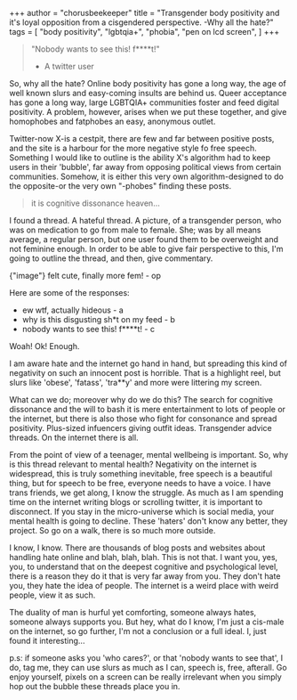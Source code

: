 +++
author = "chorusbeekeeper"
title = "Transgender body positivity and it's loyal opposition from a cisgendered perspective. -Why all the hate?"
tags = [
    "body positivity", "lgbtqia+", "phobia", "pen on lcd screen",
]
+++

> "Nobody wants to see this! f****t!"
>   - A twitter user

So, why all the hate? Online body positivity has gone a long way, the age of well known slurs and easy-coming insults are behind us. Queer acceptance has gone a long way, large LGBTQIA+ communities foster and feed digital positivity. A problem, however, arises when we put these together, and give homophobes and fatphobes an easy, anonymous outlet. 

Twitter-now X-is a cestpit, there are few and far between positive posts, and the site is a harbour for the more negative style fo free speech. Something I would like to outline is the ability X's algorithm had to keep users in their 'bubble', far away from opposing political views from certain communities. Somehow, it is either this very own algorithm-designed to do the opposite-or the very own "-phobes" finding these posts.

> it is cognitive dissonance heaven...

I found a thread. A hateful thread. A picture, of a transgender person, who was on medication to go from male to female. She; was by all means average, a regular person, but one user found them to be overweight and not feminine enough. In order to be able to give fair perspective to this, I'm going to outline the thread, and then, give commentary.

{"image"} felt cute, finally more fem! - op

Here are some of the responses:

- ew wtf, actually hideous - a
- why is this disgusting sh*t on my feed - b
- nobody wants to see this! f****t! - c

Woah! Ok! Enough.

I am aware hate and the internet go hand in hand, but spreading this kind of negativity on such an innocent post is horrible. That is a highlight reel, but slurs like 'obese', 'fatass', 'tra**y' and more were littering my screen.

What can we do; moreover why do we do this? The search for cognitive dissonance and the will to bash it is mere entertainment to lots of people or the internet, but there is also those who fight for consonance and spread positivity. Plus-sized infuencers giving outfit ideas. Transgender advice threads. On the internet there is all. 

From the point of view of a teenager, mental wellbeing is important. So, why is this thread relevant to mental health? Negativity on the internet is widespread, this is truly something inevitable, free speech is a beautiful thing, but for speech to be free, everyone needs to have a voice. I have trans friends, we get along, I know the struggle. As much as I am spending time on the internet writing blogs or scrolling twitter, it is important to disconnect. If you stay in the micro-universe which is social media, your mental health is going to decline. These 'haters' don't know any better, they project. So go on a walk, there is so much more outside. 

I know, I know. There are thousands of blog posts and websites about handling hate online and blah, blah, blah. This is not that. I want you, yes, you, to understand that on the deepest cognitive and psychological level, there is a reason they do it that is very far away from you. They don't hate you, they hate the idea of people. The internet is a weird place with weird people, view it as such.

The duality of man is hurful yet comforting, someone always hates, someone always supports you. But hey, what do I know, I'm just a cis-male on the internet, so go further, I'm not a conclusion or a full ideal. I, just found it interesting...

p.s: if someone asks you 'who cares?', or that 'nobody wants to see that', I do, tag me, they can use slurs as much as I can, speech is, free, afterall.
Go enjoy yourself, pixels on a screen can be really irrelevant when you simply hop out the bubble these threads place you in.